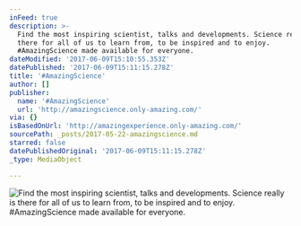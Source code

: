 ```yaml
---
inFeed: true
description: >-
  Find the most inspiring scientist, talks and developments. Science really is
  there for all of us to learn from, to be inspired and to enjoy.
  #AmazingScience made available for everyone.
dateModified: '2017-06-09T15:10:55.353Z'
datePublished: '2017-06-09T15:11:15.278Z'
title: '#AmazingScience'
author: []
publisher:
  name: '#AmazingScience'
  url: 'http://amazingscience.only-amazing.com/'
via: {}
isBasedOnUrl: 'http://amazingexperience.only-amazing.com/'
sourcePath: _posts/2017-05-22-amazingscience.md
starred: false
datePublishedOriginal: '2017-06-09T15:11:15.278Z'
_type: MediaObject

---
```

![Find the most inspiring scientist, talks and developments. Science really is there for all of us to learn from, to be inspired and to enjoy. #AmazingScience made available for everyone.](https://the-grid-user-content.s3-us-west-2.amazonaws.com/aeccca3a-52c3-4771-a241-c63090844d24.jpg)